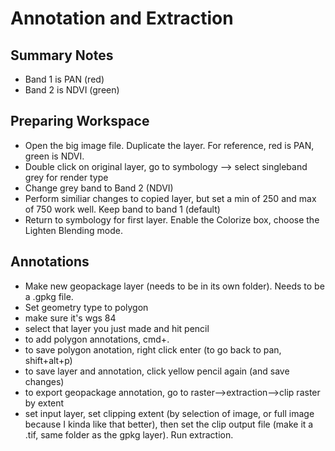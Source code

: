# Annotation and Extraction

## Summary Notes
- Band 1 is PAN (red)
- Band 2 is NDVI (green)

## Preparing Workspace 
- Open the big image file. Duplicate the layer. For reference, red is PAN, green is NDVI. 
- Double click on original layer, go to symbology --> select singleband grey for render type
- Change grey band to Band 2 (NDVI)
- Perform similiar changes to copied layer, but set a min of 250 and max of 750 work well. Keep band to band 1 (default)
- Return to symbology for first layer. Enable the Colorize box, choose the Lighten Blending mode.

## Annotations 
- Make new geopackage layer (needs to be in its own folder). Needs to be a .gpkg file. 
- Set geometry type to polygon
- make sure it's wgs 84
- select that layer you just made and hit pencil
- to add polygon annotations, cmd+.
- to save polygon anotation, right click enter (to go back to pan, shift+alt+p)
- to save layer and annotation, click yellow pencil again (and save changes)
- to export geopackage annotation, go to raster-->extraction-->clip raster by extent 
- set input layer, set clipping extent (by selection of image, or full image because I kinda like that better), then set the clip output file (make it a .tif, same folder as the gpkg layer). Run extraction. 
